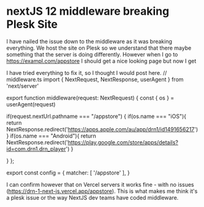 
# nextJS 12 middleware breaking Plesk Site

I have nailed the issue down to the middleware as it was breaking everything. We host the site on Plesk so we understand that there maybe something that the server is doing differently.
However when I go to https://exampl.com/appstore
I should get a nice looking page but now I get

I have tried everything to fix it, so I thought I would post here.
// middleware.ts
import { NextRequest, NextResponse, userAgent } from 'next/server'

export function middleware(request: NextRequest) {
  const { os } = userAgent(request)


  if(request.nextUrl.pathname === "/appstore")
  {
    if(os.name === "iOS"){
      return NextResponse.redirect('https://apps.apple.com/au/app/drn1/id1491656217')
    }
    if(os.name === "Android"){
      return NextResponse.redirect('https://play.google.com/store/apps/details?id=com.drn1.drn_player')
    }
 
 }
};


export const config = {
  matcher: [
    '/appstore'
  ],
}

I can confirm however that on Vercel servers it works fine - with no issues (https://drn-1-next-js.vercel.app/appstore).
This is what makes me think it's a plesk issue or the way NextJS dev teams have coded middleware.

        